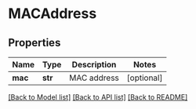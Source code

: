 # MACAddress

## Properties
Name | Type | Description | Notes
------------ | ------------- | ------------- | -------------
**mac** | **str** | MAC address | [optional] 

[[Back to Model list]](../README.md#documentation-for-models) [[Back to API list]](../README.md#documentation-for-api-endpoints) [[Back to README]](../README.md)

